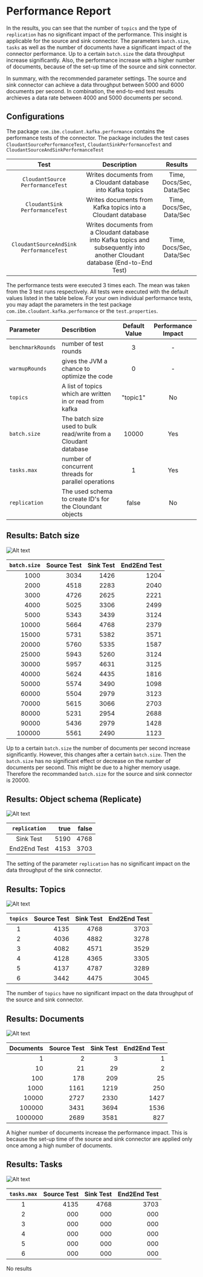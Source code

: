 
# Performance Report

In the results, you can see that the number of `topics` and the type of `replication` has no significant impact of the performance. This insight is applicable for the source and sink connector. The parameters `batch.size`, `tasks` as well as the number of documents have a significant
 impact of the connector performance. Up to a certain `batch.size` the data throughput increase significantly. Also, the performance increase with a higher number of documents, because of the set-up time of the source and sink connector.

In summary, with the recommended parameter settings. The source and sink connector can achieve a data throughput between 5000 and 6000 documents per second. In combination, the end-to-end test results archieves a data rate between 4000 and 5000 documents per second.


## Configurations


The package `com.ibm.cloudant.kafka.performance` contains the performance tests of the connector. The package includes the test cases `CloudantSourcePerformanceTest`, `CloudantSinkPerformanceTest` and `CloudantSourceAndSinkPerformanceTest`   

Test 									|Description|Results
:--------------------------------------:|:--:|:--:
`CloudantSource PerformanceTest`		|Writes documents from a Cloudant database into Kafka topics|Time, Docs/Sec, Data/Sec
`CloudantSink PerformanceTest`			|Writes documents from Kafka topics into a Cloudant database|Time, Docs/Sec, Data/Sec
`CloudantSourceAndSink PerformanceTest` |Writes documents from a Cloudant database into Kafka topics and subsequently into another Cloudant database (End-to-End Test)|Time, Docs/Sec, Data/Sec  

The performance tests were executed 3 times each. The mean was taken from the 3 test runs respectively. All tests were executed with the default values listed in the table below. For your own individual performance tests, you may adapt the parameters in the test package `com.ibm.cloudant.kafka.performance` or the `test.properties`.

Parameter 			|Describtion 	|Default Value 			|Performance Impact
:-------------------|:--------------------------------------------------------------------------|:-------:|:--:
`benchmarkRounds`	|number of test rounds 														|3 	 	  |-
`warmupRounds`		|gives the JVM a chance to optimize the code 								|0   	  |-
`topics`			|A list of topics which are written in or read from kafka					|"topic1" |No
`batch.size`		|The batch size used to bulk read/write from a Cloudant database 			|10000	  |Yes
`tasks.max`			|number of concurrent threads for parallel operations				 		|1		  |Yes
`replication`		|The used schema to create ID's for the Cloundant objects					|false	  |No

## Results: Batch size
![Alt text](images/batch.png?raw=true "Batch Size")

`batch.size`|Source Test|Sink Test|End2End Test
-----------:|----------:|--------:|--:
1000		|3034		|1426	  |1204
2000		|4518		|2283	  |2040
3000		|4726		|2625	  |2221
4000		|5025		|3306	  |2499
5000		|5343		|3439	  |3124
10000		|5664		|4768	  |2379
15000		|5731		|5382	  |3571
20000		|5760		|5335	  |1587
25000		|5943		|5260	  |3124
30000		|5957		|4631	  |3125
40000		|5624		|4435	  |1816
50000		|5574		|3490	  |1098
60000		|5504		|2979	  |3123
70000		|5615		|3066	  |2703
80000		|5231		|2954	  |2688
90000		|5436		|2979	  |1428
100000		|5561		|2490	  |1123

Up to a certain `batch.size` the number of documents per second increase significantly. However, this changes after a certain `batch.size`. Then the `batch.size` has no significant effect or decrease on the number of documents per second. This might be due to a higher memory usage. Therefore the recommanded `batch.size` for the source and sink connector is 20000.    

## Results: Object schema (Replicate)
![Alt text](images/replication.png?raw=true "Replication")

`replication`|true|false
:----------:|--------:|--:
Sink Test	|5190	  |4768
End2End Test|4153	  |3703

The setting of the parameter `replication` has no significant impact on the data throughput of the sink connector. 

## Results: Topics
![Alt text](images/topics.png?raw=true "Topics")

`topics`|Source Test|Sink Test|End2End Test
:------:|----------:|--------:|--:
1		|4135		|4768	  |3703
2		|4036		|4882	  |3278
3		|4082		|4571	  |3529
4		|4128		|4365	  |3305
5		|4137		|4787	  |3289
6		|3442		|4475	  |3045

The number of `topics` have no significant impact on the data throughput of the source and sink connector.   

## Results: Documents
![Alt text](images/documents.png?raw=true "Documents")

Documents  |Source Test|Sink Test|End2End Test
----------:|----------:|--------:|--:
1		   |2		   |3	     |1
10	  	   |21		   |29     	 |2
100	   	   |178		   |209	     |25
1000	   |1161	   |1219	 |250
10000	   |2727	   |2330	 |1427
100000	   |3431	   |3694	 |1536
1000000	   |2689	   |3581	 |827

A higher number of documents increase the performance impact. This is because the set-up time of the source and sink connector are applied only once among a high number of documents. 

## Results: Tasks
![Alt text](images/tasks.png?raw=true "Tasks")

`tasks.max`|Source Test|Sink Test|End2End Test
:---------:|----------:|--------:|--:
1		   |4135	   |4768     |3703
2		   |000		   |000	     |000
3		   |000		   |000	     |000
4		   |000		   |000	     |000
5		   |000		   |000	     |000
6		   |000		   |000	     |000

[//]: <> (The performance of the connector is increasing with a higher number of tasks because of the parallel processing.)
No results